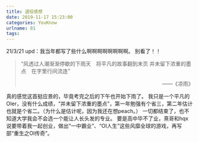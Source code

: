 ```yaml
---
title: 退役感想
date: 2019-11-17 15:23:00
categories: YouKnow
urlname: 81
tags:
---
```

<!--markdown-->
21/3/21 upd：我当年都写了些什么啊啊啊啊啊啊啊啊。
别看了！！
<!-- more -->
  








> “风透过人潮渐渐停歇的下雨天　将平凡的故事翻到末页
> 并未留下浓重的墨点　在字里行间流连”
> <div style="text-align: right">——《凉雨》</div> 
真的感觉这首挺应景的，毕竟考完之后的下午也开始下雨了。
我只是一个平凡的OIer，没有什么成绩，“并未留下浓重的墨点”，第一年勉强有个省三，第二年估计也就是个省二。（为什么是估计呢，因为我还在想peach。）
一切都结束了，也不知道大学我会不会选一个能让人长头发的专业。
要是高中毕不了业，熹哥和hqx说要带着我一起创业，做出“一中霸业”、“OI人生”这些风靡全球的游戏，再写部“重生之OI传奇”。